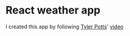 # React weather app

I created this app by following [Tyler Potts](https://www.youtube.com/channel/UCBBGM84ZOs7z5jpTQAaZ_Hg)' [video](https://www.youtube.com/watch?v=GuA0_Z1llYU)

